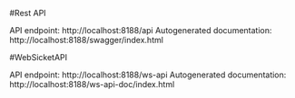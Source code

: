 #Rest API

API endpoint: http://localhost:8188/api
Autogenerated documentation: http://localhost:8188/swagger/index.html


#WebSicketAPI

API endpoint: http://localhost:8188/ws-api
Autogenerated documentation: http://localhost:8188/ws-api-doc/index.html

